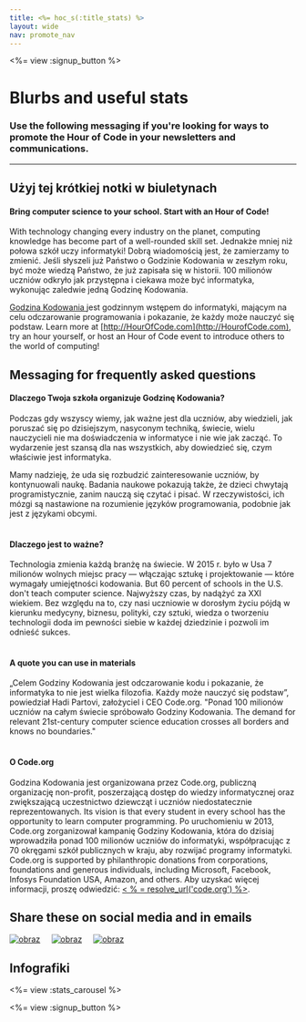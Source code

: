 ```yaml
---
title: <%= hoc_s(:title_stats) %>
layout: wide
nav: promote_nav
---
```



<a id="blurb"></a>

<%= view :signup_button %>

# Blurbs and useful stats

### Use the following messaging if you're looking for ways to promote the Hour of Code in your newsletters and communications.

---

## Użyj tej krótkiej notki w biuletynach

#### Bring computer science to your school. Start with an Hour of Code!

With technology changing every industry on the planet, computing knowledge has become part of a well-rounded skill set. Jednakże mniej niż połowa szkół uczy informatyki! Dobrą wiadomością jest, że zamierzamy to zmienić. Jeśli słyszeli już Państwo o Godzinie Kodowania w zeszłym roku, być może wiedzą Państwo, że już zapisała się w historii. 100 milionów uczniów odkryło jak przystępna i ciekawa może być informatyka, wykonując zaledwie jedną Godzinę Kodowania.

[ Godzina Kodowania ](<%= hoc_uri('/') %>) jest godzinnym wstępem do informatyki, mającym na celu odczarowanie programowania i pokazanie, że każdy może nauczyć się podstaw. Learn more at [http://HourOfCode.com](http://HourofCode.com), try an hour yourself, or host an Hour of Code event to introduce others to the world of computing!

## Messaging for frequently asked questions

#### Dlaczego Twoja szkoła organizuje Godzinę Kodowania?

Podczas gdy wszyscy wiemy, jak ważne jest dla uczniów, aby wiedzieli, jak poruszać się po dzisiejszym, nasyconym techniką, świecie, wielu nauczycieli nie ma doświadczenia w informatyce i nie wie jak zacząć. To wydarzenie jest szansą dla nas wszystkich, aby dowiedzieć się, czym właściwie jest informatyka.

Mamy nadzieję, że uda się rozbudzić zainteresowanie uczniów, by kontynuowali naukę. Badania naukowe pokazują także, że dzieci chwytają programistycznie, zanim nauczą się czytać i pisać. W rzeczywistości, ich mózgi są nastawione na rozumienie języków programowania, podobnie jak jest z językami obcymi. <br /> <br />

#### Dlaczego jest to ważne?

Technologia zmienia każdą branżę na świecie. W 2015 r. było w Usa 7 milionów wolnych miejsc pracy — włączając sztukę i projektowanie — które wymagały umiejętności kodowania. But 60 percent of schools in the U.S. don't teach computer science. Najwyższy czas, by nadążyć za XXI wiekiem. Bez względu na to, czy nasi uczniowie w dorosłym życiu pójdą w kierunku medycyny, biznesu, polityki, czy sztuki, wiedza o tworzeniu technologii doda im pewności siebie w każdej dziedzinie i pozwoli im odnieść sukces. <br /> <br />

#### A quote you can use in materials

„Celem Godziny Kodowania jest odczarowanie kodu i pokazanie, że informatyka to nie jest wielka filozofia. Każdy może nauczyć się podstaw”, powiedział Hadi Partovi, założyciel i CEO Code.org. "Ponad 100 milionów uczniów na całym świecie spróbowało Godziny Kodowania. The demand for relevant 21st-century computer science education crosses all borders and knows no boundaries." <br /> <br />

#### O Code.org

Godzina Kodowania jest organizowana przez Code.org, publiczną organizację non-profit, poszerzającą dostęp do wiedzy informatycznej oraz zwiększającą uczestnictwo dziewcząt i uczniów niedostatecznie reprezentowanych. Its vision is that every student in every school has the opportunity to learn computer programming. Po uruchomieniu w 2013, Code.org zorganizował kampanię Godziny Kodowania, która do dzisiaj wprowadziła ponad 100 milionów uczniów do informatyki, współpracując z 70 okręgami szkół publicznych w kraju, aby rozwijać programy informatyki. Code.org is supported by philanthropic donations from corporations, foundations and generous individuals, including Microsoft, Facebook, Infosys Foundation USA, Amazon, and others. Aby uzyskać więcej informacji, proszę odwiedzić: [ < % = resolve_url('code.org') %>](<%= resolve_url('https://code.org') %>).

## Share these on social media and in emails

[![obraz](/images/social-media//fit-250/social-1.png)](/images/social-media/social-1.png)&nbsp;&nbsp;&nbsp;&nbsp; [![obraz](/images/social-media/fit-250/social-2.png)](/images/social-media/social-2.png)&nbsp;&nbsp;&nbsp;&nbsp; [![obraz](/images/social-media/fit-250/social-3.png)](/images/social-media/social-3.png)&nbsp;&nbsp;&nbsp;&nbsp;

<a id="infographics"></a>

## Infografiki

<%= view :stats_carousel %>

<%= view :signup_button %>